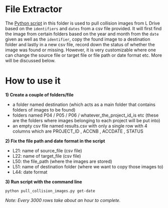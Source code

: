 # File Extractor

The [Python script](pull_collision_images.py) in this folder is used to pull collision images from L Drive based on the `identifiers` and `dates` from a csv file provided. 
It will first find the image from certain folders based on the year and month from the `date` given as well as the `identifier`, copy the found image to a destination folder 
and lastly in a new csv file, record down the status of whether the image was found or missing.
However, it is very customizable where one can change the source file or target file or file path or date format etc. More will be discussed below.

# How to use it

**1) Create a couple of folders/file**
  - a folder named destination (which acts as a main folder that contains folders of images to be found)
  - folders named P04 / P05 / P06 / whatever_the_project_id_is etc (these are the folders where images belonging to each project will be put into)
  - an empty csv file named results.csv with only a single row with 4 columns which are PROJECT_ID , ACCNB , ACCDATE , STATUS


**2) Fix the file path and date format in the script**
  - L21: name of source_file (csv file)
  - L22: name of target_file (csv file)
  - L50: the file_path (where the images are stored)
  - L51: name of destination folder (where we want to copy those images to)
  - L44: date format

**3) Run script with the command line**

`python pull_collision_images.py get-date`



*Note: Every 3000 rows take about an hour to complete.*

